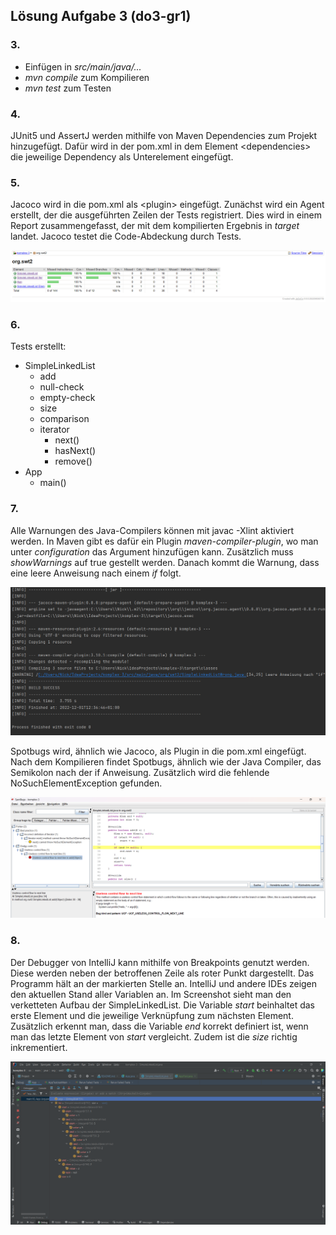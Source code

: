 ## Lösung Aufgabe 3 (do3-gr1)

### 3.
- Einfügen in _src/main/java/..._
- _mvn compile_ zum Kompilieren
- _mvn test_ zum Testen

### 4.
JUnit5 und AssertJ werden mithilfe von Maven Dependencies zum Projekt hinzugefügt.
Dafür wird in der pom.xml in dem Element <dependencies\> die jeweilige Dependency als Unterelement eingefügt.

### 5.
Jacoco wird in die pom.xml als <plugin\> eingefügt. 
Zunächst wird ein Agent erstellt, der die ausgeführten Zeilen der Tests registriert. 
Dies wird in einem Report zusammengefasst, der mit dem kompilierten Ergebnis in _target_ landet.
Jacoco testet die Code-Abdeckung durch Tests.

![Jacoco HTML](src/main/resources/jacoco.png "Jacoco Report als HTML")


### 6.
Tests erstellt:
- SimpleLinkedList
  - add
  - null-check
  - empty-check
  - size
  - comparison
  - iterator
    - next()
    - hasNext()
    - remove()
- App
  - main()

### 7.
Alle Warnungen des Java-Compilers können mit javac -Xlint aktiviert werden.
In Maven gibt es dafür ein Plugin _maven-compiler-plugin_, wo man unter _configuration_ das Argument hinzufügen kann.
Zusätzlich muss _showWarnings_ auf true gestellt werden.
Danach kommt die Warnung, dass eine leere Anweisung nach einem _if_ folgt.

![Maven Xlint](src/main/resources/xlint.png "Maven mit Xlint")

Spotbugs wird, ähnlich wie Jacoco, als Plugin in die pom.xml eingefügt.
Nach dem Kompilieren findet Spotbugs, ähnlich wie der Java Compiler, das Semikolon nach der if Anweisung.
Zusätzlich wird die fehlende NoSuchElementException gefunden.

![Spotbugs](src/main/resources/spotbugs.png "Spotbugs GUI")

### 8.
Der Debugger von IntelliJ kann mithilfe von Breakpoints genutzt werden. Diese werden neben der betroffenen Zeile als roter Punkt dargestellt.
Das Programm hält an der markierten Stelle an. IntelliJ und andere IDEs zeigen den aktuellen Stand aller Variablen an. 
Im Screenshot sieht man den verketteten Aufbau der SimpleLinkedList. Die Variable _start_ beinhaltet das erste Element und die jeweilige Verknüpfung zum nächsten Element. Zusätzlich erkennt man, dass die Variable _end_ korrekt definiert ist, wenn man das letzte Element von _start_ vergleicht. Zudem ist die _size_ richtig inkrementiert.

![Debugger IntelliJ](src/main/resources/debugger.png "Debugger IntelliJ")

